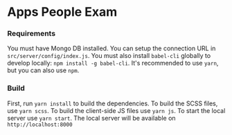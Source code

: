 # Apps People Exam

### Requirements
You must have Mongo DB installed. You can setup the connection URL in `src/server/config/index.js`. 
You must also install `babel-cli` globally to develop locally: `npm install -g babel-cli`. 
It's recommended to use `yarn`, but you can also use `npm`.

### Build
First, run `yarn install` to build the dependencies. 
To build the SCSS files, use `yarn scss`. To build the client-side JS files use `yarn js`. 
To start the local server use `yarn start`. The local server will be available on `http://localhost:8000`
